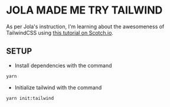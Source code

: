 # JOLA MADE ME TRY TAILWIND

As per Jola's instruction, I'm learning about the awesomeness of TailwindCSS using [this tutorial on Scotch.io](https://scotch.io/@paschaldev/introducing-tailwindcss?utm_source=scotch&utm_campaign=share&utm_medium=twitter).

## SETUP

- Install dependencies with the command

```bash
yarn
```

- Initialize tailwind with the command

```bash
yarn init:tailwind
```
